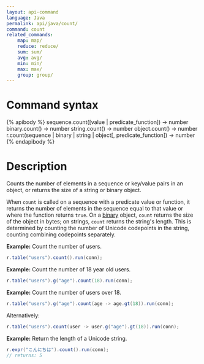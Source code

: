 ```yaml
---
layout: api-command
language: Java
permalink: api/java/count/
command: count
related_commands:
    map: map/
    reduce: reduce/
    sum: sum/
    avg: avg/
    min: min/
    max: max/
    group: group/
---
```


# Command syntax #

{% apibody %}
sequence.count([value | predicate_function]) &rarr; number
binary.count() &rarr; number
string.count() &rarr; number
object.count() &rarr; number
r.count(sequence | binary | string | object[, predicate_function]) &rarr; number
{% endapibody %}

# Description #

Counts the number of elements in a sequence or key/value pairs in an object, or returns the size of a string or binary object.

When `count` is called on a sequence with a predicate value or function, it returns the number of elements in the sequence equal to that value or where the function returns `true`. On a [binary](/api/java/binary) object, `count` returns the size of the object in bytes; on strings, `count` returns the string's length. This is determined by counting the number of Unicode codepoints in the string, counting combining codepoints separately.

__Example:__ Count the number of users.

```java
r.table("users").count().run(conn);
```

__Example:__ Count the number of 18 year old users.

```java
r.table("users").g("age").count(18).run(conn);
```

__Example:__ Count the number of users over 18.

```java
r.table("users").g("age").count(age -> age.gt(18)).run(conn);
```

Alternatively:

```java
r.table("users").count(user -> user.g("age").gt(18)).run(conn);
```

__Example:__ Return the length of a Unicode string.

```java
r.expr("こんにちは").count().run(conn);
// returns: 5
```
